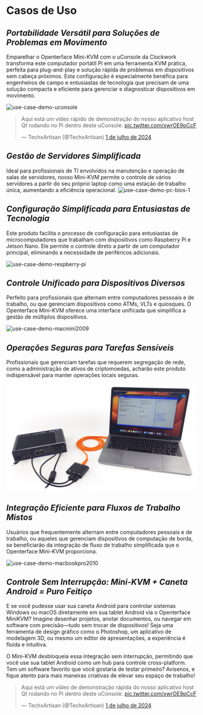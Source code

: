 # Casos de Uso
## ***Portabilidade Versátil para Soluções de Problemas em Movimento***
Emparelhar o Openterface Mini-KVM com o uConsole da Clockwork transforma este computador portátil Pi em uma ferramenta KVM prática, perfeita para plug-and-play e solução rápida de problemas em dispositivos sem cabeça próximos. Esta configuração é especialmente benéfica para engenheiros de campo e entusiastas de tecnologia que precisam de uma solução compacta e eficiente para gerenciar e diagnosticar dispositivos em movimento.

<img src="https://pbs.twimg.com/media/GRaeGqHa0AA_GMv?format=jpg&name=4096x4096" alt="use-case-demo-uconsole" width="560" height="560">

<blockquote class="twitter-tweet" data-media-max-width="560"><p lang="en" dir="ltr">Aqui está um vídeo rápido de demonstração do nosso aplicativo host Qt rodando no Pi dentro deste uConsole. <a href="https://t.co/xwrOE9pCcF">pic.twitter.com/xwrOE9pCcF</a></p>&mdash; TechxArtisan (@TechxArtisan) <a href="https://twitter.com/TechxArtisan/status/1807824199152722019?ref_src=twsrc%5Etfw">1 de julho de 2024</a></blockquote> <script async src="https://platform.twitter.com/widgets.js" charset="utf-8"></script>

## ***Gestão de Servidores Simplificada***
Ideal para profissionais de TI envolvidos na manutenção e operação de salas de servidores, nosso Mini-KVM permite o controle de vários servidores a partir do seu próprio laptop como uma estação de trabalho única, aumentando a eficiência operacional.
![use-case-demo-pc-bios-1](/images/product/use-case-demo-pc-bios-1.jpg)

## ***Configuração Simplificada para Entusiastas de Tecnologia***
Este produto facilita o processo de configuração para entusiastas de microcomputadores que trabalham com dispositivos como Raspberry Pi e Jetson Nano. Ele permite o controle direto a partir de um computador principal, eliminando a necessidade de periféricos adicionais.

![use-case-demo-respberry-pi](/images/product/use-case-demo-respberry-pi.jpg)

## ***Controle Unificado para Dispositivos Diversos***
Perfeito para profissionais que alternam entre computadores pessoais e de trabalho, ou que gerenciam dispositivos como ATMs, VLTs e quiosques. O Openterface Mini-KVM oferece uma interface unificada que simplifica a gestão de múltiplos dispositivos.

![use-case-demo-macmini2009](/images/product/use-case-demo-macmini2009-3.jpg)

## ***Operações Seguras para Tarefas Sensíveis***
Profissionais que gerenciam tarefas que requerem segregação de rede, como a administração de ativos de criptomoedas, acharão este produto indispensável para manter operações locais seguras.

![use-case-demo-industrial-pc](images/product/use-case-demo-industrial-pc.jpg)

## ***Integração Eficiente para Fluxos de Trabalho Mistos***
Usuários que frequentemente alternam entre computadores pessoais e de trabalho, ou aqueles que gerenciam dispositivos de computação de borda, se beneficiarão da integração de fluxo de trabalho simplificada que o Openterface Mini-KVM proporciona.

![use-case-demo-macbookpro2010](/images/product/use-case-demo-macbookpro2010.jpg)

## ***Controle Sem Interrupção: Mini-KVM + Caneta Android = Puro Feitiço***
E se você pudesse usar sua caneta Android para controlar sistemas Windows ou macOS diretamente em sua tablet Android via o Openterface MiniKVM? Imagine desenhar projetos, anotar documentos, ou navegar em software com precisão—tudo sem trocar de dispositivos! Seja uma ferramenta de design gráfico como o Photoshop, um aplicativo de modelagem 3D, ou mesmo um editor de apresentações, a experiência é fluida e intuitiva.

O Mini-KVM desbloqueia essa integração sem interrupção, permitindo que você use sua tablet Android como um hub para controle cross-platform. Tem um software favorito que você gostaria de testar primeiro? Avisenos, e fique atento para mais maneiras criativas de elevar seu espaço de trabalho!

<blockquote class="twitter-tweet" data-media-max-width="560"><p lang="pt" dir="ltr">Aqui está um vídeo de demonstração rápida do nosso aplicativo host Qt rodando no Pi dentro deste uConsole. <a href="https://t.co/xwrOE9pCcF">pic.twitter.com/xwrOE9pCcF</a></p>&mdash; TechxArtisan (@TechxArtisan) <a href="https://twitter.com/TechxArtisan/status/1872660955768946823?ref_src=twsrc%5Etfw">1 de julho de 2024</a></blockquote> <script async src="https://platform.twitter.com/widgets.js" charset="utf-8"></script>